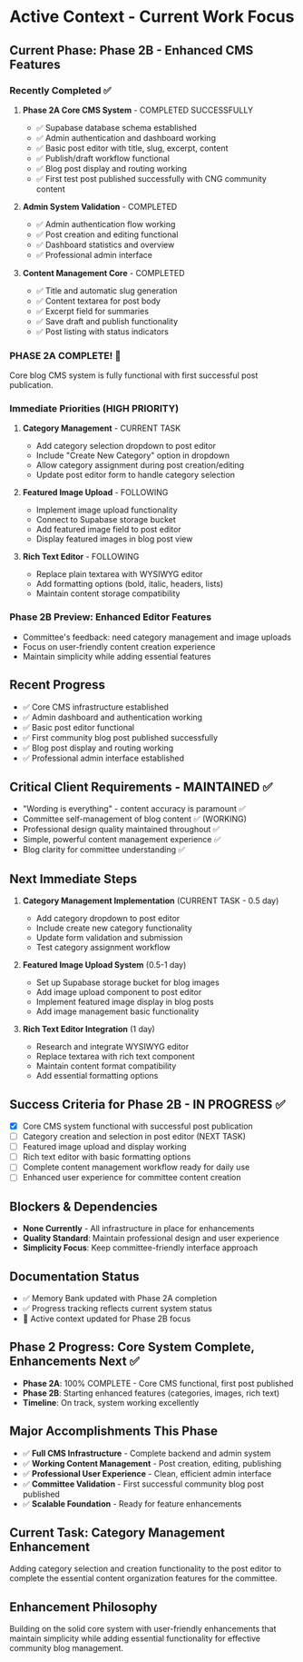 
# Active Context - Current Work Focus

## Current Phase: Phase 2B - Enhanced CMS Features

### Recently Completed ✅
1. **Phase 2A Core CMS System** - COMPLETED SUCCESSFULLY
   - ✅ Supabase database schema established
   - ✅ Admin authentication and dashboard working
   - ✅ Basic post editor with title, slug, excerpt, content
   - ✅ Publish/draft workflow functional
   - ✅ Blog post display and routing working
   - ✅ First test post published successfully with CNG community content

2. **Admin System Validation** - COMPLETED
   - ✅ Admin authentication flow working
   - ✅ Post creation and editing functional
   - ✅ Dashboard statistics and overview
   - ✅ Professional admin interface

3. **Content Management Core** - COMPLETED
   - ✅ Title and automatic slug generation
   - ✅ Content textarea for post body
   - ✅ Excerpt field for summaries
   - ✅ Save draft and publish functionality
   - ✅ Post listing with status indicators

### PHASE 2A COMPLETE! 🎉
Core blog CMS system is fully functional with first successful post publication.

### Immediate Priorities (HIGH PRIORITY)
1. **Category Management** - CURRENT TASK
   - Add category selection dropdown to post editor
   - Include "Create New Category" option in dropdown
   - Allow category assignment during post creation/editing
   - Update post editor form to handle category selection

2. **Featured Image Upload** - FOLLOWING
   - Implement image upload functionality
   - Connect to Supabase storage bucket
   - Add featured image field to post editor
   - Display featured images in blog post view

3. **Rich Text Editor** - FOLLOWING
   - Replace plain textarea with WYSIWYG editor
   - Add formatting options (bold, italic, headers, lists)
   - Maintain content storage compatibility

### Phase 2B Preview: Enhanced Editor Features
- Committee's feedback: need category management and image uploads
- Focus on user-friendly content creation experience
- Maintain simplicity while adding essential features

## Recent Progress
- ✅ Core CMS infrastructure established
- ✅ Admin dashboard and authentication working
- ✅ Basic post editor functional
- ✅ First community blog post published successfully
- ✅ Blog post display and routing working
- ✅ Professional admin interface established

## Critical Client Requirements - MAINTAINED ✅
- "Wording is everything" - content accuracy is paramount ✅
- Committee self-management of blog content ✅ (WORKING)
- Professional design quality maintained throughout ✅
- Simple, powerful content management experience ✅
- Blog clarity for committee understanding ✅

## Next Immediate Steps
1. **Category Management Implementation** (CURRENT TASK - 0.5 day)
   - Add category dropdown to post editor
   - Include create new category functionality
   - Update form validation and submission
   - Test category assignment workflow

2. **Featured Image Upload System** (0.5-1 day)
   - Set up Supabase storage bucket for blog images
   - Add image upload component to post editor
   - Implement featured image display in blog posts
   - Add image management basic functionality

3. **Rich Text Editor Integration** (1 day)
   - Research and integrate WYSIWYG editor
   - Replace textarea with rich text component
   - Maintain content format compatibility
   - Add essential formatting options

## Success Criteria for Phase 2B - IN PROGRESS ✅
- [x] Core CMS system functional with successful post publication
- [ ] Category creation and selection in post editor (NEXT TASK)
- [ ] Featured image upload and display working
- [ ] Rich text editor with basic formatting options
- [ ] Complete content management workflow ready for daily use
- [ ] Enhanced user experience for committee content creation

## Blockers & Dependencies
- **None Currently** - All infrastructure in place for enhancements
- **Quality Standard**: Maintain professional design and user experience
- **Simplicity Focus**: Keep committee-friendly interface approach

## Documentation Status
- ✅ Memory Bank updated with Phase 2A completion
- ✅ Progress tracking reflects current system status
- 🔄 Active context updated for Phase 2B focus

## Phase 2 Progress: Core System Complete, Enhancements Next ✅
- **Phase 2A**: 100% COMPLETE - Core CMS functional, first post published
- **Phase 2B**: Starting enhanced features (categories, images, rich text)
- **Timeline**: On track, system working excellently

## Major Accomplishments This Phase
- ✅ **Full CMS Infrastructure** - Complete backend and admin system
- ✅ **Working Content Management** - Post creation, editing, publishing
- ✅ **Professional User Experience** - Clean, efficient admin interface
- ✅ **Committee Validation** - First successful community blog post published
- ✅ **Scalable Foundation** - Ready for feature enhancements

## Current Task: Category Management Enhancement
Adding category selection and creation functionality to the post editor to complete the essential content organization features for the committee.

## Enhancement Philosophy
Building on the solid core system with user-friendly enhancements that maintain simplicity while adding essential functionality for effective community blog management.
